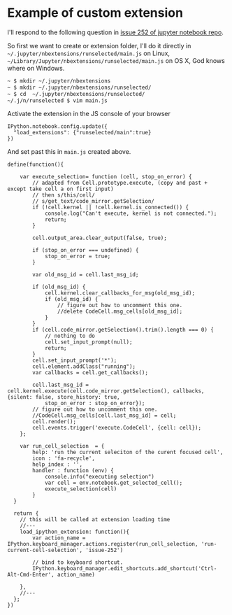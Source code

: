 # Example of custom extension

I'll respond to the following question in [issue 252 of jupyter notebook repo](https://github.com/jupyter/notebook/issues/252#issuecomment-127368408). 


So first we want to create or extension folder, I'll do it directly in `~/.jupyter/nbextensions/runselected/main.js` on Linux, 
`~/Library/Jupyter/nbextensions/runselected/main.js` on OS X, God knows where on Windows. 

```bash
~ $ mkdir ~/.jupyter/nbextensions
~ $ mkdir ~/.jupyter/nbextensions/runselected/
~ $ cd  ~/.jupyter/nbextensions/runselected/
~/.j/n/runselected $ vim main.js
```

Activate the extension in the JS console of your browser
```
IPython.notebook.config.update({
  "load_extensions": {"runselected/main":true}
})
```

And set past this in `main.js` created above.

```
define(function(){

    var execute_selection= function (cell, stop_on_error) {
        // adapted from Cell.prototype.execute, (copy and past + except take cell a on first input) 
        // then s/this/cell/
        // s/get_text/code_mirror.getSelection/
        if (!cell.kernel || !cell.kernel.is_connected()) {
            console.log("Can't execute, kernel is not connected.");
            return;
        }

        cell.output_area.clear_output(false, true);

        if (stop_on_error === undefined) {
            stop_on_error = true;
        }

        var old_msg_id = cell.last_msg_id;

        if (old_msg_id) {
            cell.kernel.clear_callbacks_for_msg(old_msg_id);
            if (old_msg_id) {
                // figure out how to uncomment this one.
                //delete CodeCell.msg_cells[old_msg_id];
            }
        }
        if (cell.code_mirror.getSelection().trim().length === 0) {
            // nothing to do
            cell.set_input_prompt(null);
            return;
        }
        cell.set_input_prompt('*');
        cell.element.addClass("running");
        var callbacks = cell.get_callbacks();
        
        cell.last_msg_id = cell.kernel.execute(cell.code_mirror.getSelection(), callbacks, {silent: false, store_history: true,
            stop_on_error : stop_on_error});
        // figure out how to uncomment this one.
        //CodeCell.msg_cells[cell.last_msg_id] = cell;
        cell.render();
        cell.events.trigger('execute.CodeCell', {cell: cell});
    };

    var run_cell_selection  = {
        help: 'run the current seleciton of the curent focused cell',
        icon : 'fa-recycle',
        help_index : '',
        handler : function (env) {
            console.info("executing selection")
            var cell = env.notebook.get_selected_cell(); 
            execute_selection(cell)
        }
  }

  return {
    // this will be called at extension loading time
    //---
    load_ipython_extension: function(){
        var action_name = IPython.keyboard_manager.actions.register(run_cell_selection, 'run-current-cell-selection', 'issue-252')

        // bind to keyboard shortcut.
        IPython.keyboard_manager.edit_shortcuts.add_shortcut('Ctrl-Alt-Cmd-Enter', action_name) 

    }, 
    //---
  };
})
```

